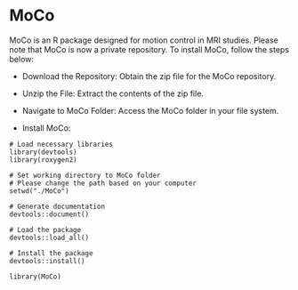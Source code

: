 # MoCo

MoCo is an R package designed for motion control in MRI studies. Please note that MoCo is now a private repository. To install MoCo, follow the steps below:

-   Download the Repository: Obtain the zip file for the MoCo repository.

-   Unzip the File: Extract the contents of the zip file.

-   Navigate to MoCo Folder: Access the MoCo folder in your file system.

-   Install MoCo:

```{r}
# Load necessary libraries
library(devtools)
library(roxygen2)

# Set working directory to MoCo folder
# Please change the path based on your computer
setwd("./MoCo")

# Generate documentation
devtools::document()

# Load the package
devtools::load_all()

# Install the package
devtools::install()

library(MoCo)
```
